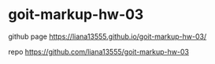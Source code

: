 # goit-markup-hw-03

github page
https://liana13555.github.io/goit-markup-hw-03/

repo
https://github.com/liana13555/goit-markup-hw-03